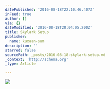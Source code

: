 ```yaml
---
datePublished: '2016-08-18T22:10:46.407Z'
inFeed: true
author: []
via: {}
dateModified: '2016-08-18T20:04:05.200Z'
title: Skylark Setup
publisher:
  name: kuxaan-sum
description: ''
starred: false
sourcePath: _posts/2016-08-18-skylark-setup.md
_context: 'http://schema.org'
_type: Article

---
```

![](https://the-grid-user-content.s3-us-west-2.amazonaws.com/0c4c64d1-e5e3-4269-bfb5-a23d9f141219.jpg)